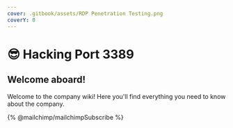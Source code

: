 ```yaml
---
cover: .gitbook/assets/RDP Penetration Testing.png
coverY: 0
---
```


# 😎 Hacking Port 3389

## Welcome aboard!

Welcome to the company wiki! Here you'll find everything you need to know about the company.

{% @mailchimp/mailchimpSubscribe %}
